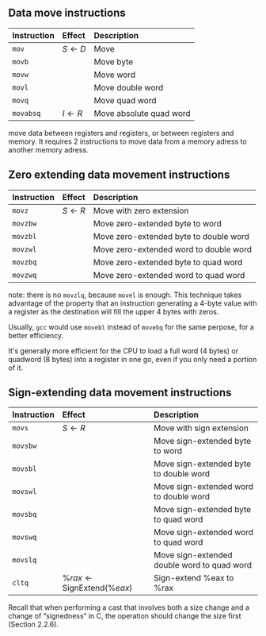 ## Data move instructions
| Instruction | Effect      | Description           |
| :---------- | :---------- | :-------------------- |
| `mov`       | $S\leftarrow D$      | Move                  |
| `movb`      |             | Move byte             |
| `movw`      |             | Move word             |
| `movl`      |             | Move double word      |
| `movq`      |             | Move quad word        |
| `movabsq`   | $I\leftarrow R$      | Move absolute quad word |

move data between registers and registers, or between registers and memory. It requires 2 instructions to move data from a memory adress to another memory adress.

## Zero extending data movement instructions
| Instruction | Effect           | Description                       |
| :---------- | :--------------- | :-------------------------------- |
| `movz`      | $S\leftarrow R$           | Move with zero extension          |
| `movzbw`    |                  | Move zero-extended byte to word   |
| `movzbl`    |                  | Move zero-extended byte to double word |
| `movzwl`    |                  | Move zero-extended word to double word |
| `movzbq`    |                  | Move zero-extended byte to quad word |
| `movzwq`    |                  | Move zero-extended word to quad word |


note: there is no `movzlq`, because `movel` is enough. This technique takes advantage of the property that an instruction generating a 4-byte value with a register as the destination will fill the upper 4 bytes with zeros. 

Usually, `gcc` would use `movebl` instead of `movebq` for the same perpose, for a better efficiency.

It's generally more efficient for the CPU to load a full word (4 bytes) or quadword (8 bytes) into a register in one go, even if you only need a portion of it.

## Sign-extending data movement instructions
| Instruction | Effect           | Description                           |
| :---------- | :--------------- | :------------------------------------ |
| `movs`      | $S \leftarrow R$           | Move with sign extension              |
| `movsbw`    |                  | Move sign-extended byte to word       |
| `movsbl`    |                  | Move sign-extended byte to double word |
| `movswl`    |                  | Move sign-extended word to double word |
| `movsbq`    |                  | Move sign-extended byte to quad word  |
| `movswq`    |                  | Move sign-extended word to quad word  |
| `movslq`    |                  | Move sign-extended double word to quad word |
| `cltq`      | $\%rax \leftarrow \text{SignExtend}(\%eax)$ | Sign-extend %eax to %rax     |

Recall that when performing a cast that involves both a size change and a
change of “signedness” in C, the operation should change the size first (Section
2.2.6).